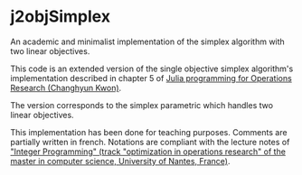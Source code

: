 # j2objSimplex
An academic and minimalist implementation of the simplex algorithm with two linear objectives.

This code is an extended version of the single objective simplex algorithm's implementation described in chapter 5 of [Julia programming for Operations Research (Changhyun Kwon)](http://www.chkwon.net/julia/). 

The version corresponds to the simplex parametric which handles two linear objectives.

This implementation has been done for teaching purposes. Comments are partially written in french. Notations are compliant with the lecture notes of ["Integer Programming" (track "optimization in operations research" of the master in computer science, University of Nantes, France)](http://oro.univ-nantes.fr/programme/program-of-study-2017-2021).
